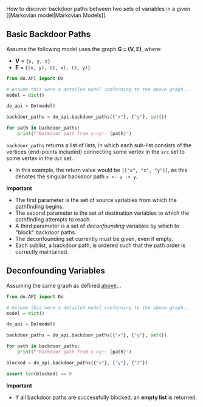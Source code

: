 How to discover backdoor paths between two sets of variables in a given [[Markovian model|Markovian Models]].

## Basic Backdoor Paths

Assume the following model uses the graph **G = (V, E)**, where:
- **V** = ``{x, y, z}``
- **E** = ``{(x, y), (z, x), (z, y)}``

```python
from do.API import Do

# Assume this were a detailed model conforming to the above graph...
model = dict()

do_api = Do(model)

backdoor_paths = do_api.backdoor_paths({"x"}, {"y"}, set())

for path in backdoor_paths:
    print(f"Backdoor path from x->y!: {path}")
```

``backdoor_paths`` returns a list of lists, in which each sub-list consists of the vertices (end-points included) connecting some vertex in the ``src`` set to some vertex in the ``dst`` set.
- In this example, the return value would be ``[["x", "z", "y"]]``, as this denotes the singular backdoor path ``x <- z -> y``.

**Important**
- The first parameter is the set of source variables from which the pathfinding begins.
- The second parameter is the set of destination variables to which the pathfinding attempts to reach.
- A third parameter is a set of *deconfounding* variables by which to "block" backdoor paths.
- The deconfounding set currently must be given, even if empty.
- Each sublist, a backdoor path, is ordered such that the path order is correctly maintained.

## Deconfounding Variables

Assuming the same graph as defined [above](#basic-backdoor-paths)...

```python
from do.API import Do

# Assume this were a detailed model conforming to the above graph...
model = dict()

do_api = Do(model)

backdoor_paths = do_api.backdoor_paths({"x"}, {"y"}, set())

for path in backdoor_paths:
    print(f"Backdoor path from x->y!: {path}")

blocked = do_api.backdoor_paths({"x"}, {"y"}, {"z"})

assert len(blocked) == 0
```

**Important**
- If all backdoor paths are successfully blocked, an **empty list** is returned.
